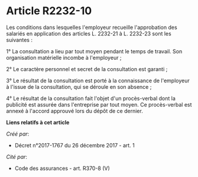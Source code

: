 # Article R2232-10

Les conditions dans lesquelles l'employeur recueille l'approbation des salariés en application des articles L. 2232-21 à L.
2232-23 sont les suivantes :

1° La consultation a lieu par tout moyen pendant le temps de travail. Son organisation matérielle incombe à l'employeur ;

2° Le caractère personnel et secret de la consultation est garanti ;

3° Le résultat de la consultation est porté à la connaissance de l'employeur à l'issue de la consultation, qui se déroule en
son absence ;

4° Le résultat de la consultation fait l'objet d'un procès-verbal dont la publicité est assurée dans l'entreprise par tout
moyen. Ce procès-verbal est annexé à l'accord approuvé lors du dépôt de ce dernier.

**Liens relatifs à cet article**

_Créé par_:

  - Décret n°2017-1767 du 26 décembre 2017 - art. 1

_Cité par_:

  - Code des assurances - art. R370-8 (V)
